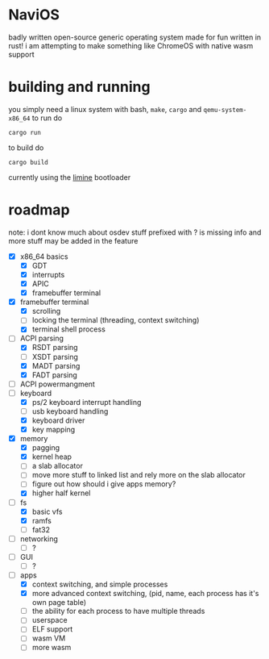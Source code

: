 # NaviOS 
badly written open-source generic operating system made for fun written in rust!
i am attempting to make something like ChromeOS with native wasm support

# building and running
you simply need a linux system with bash, `make`, `cargo` and `qemu-system-x86_64` to run do

```
cargo run
```
to build do
```
cargo build
```

currently using the [limine](https://limine-bootloader.org/) bootloader

# roadmap
note: i dont know much about osdev stuff prefixed with ? is missing info and more stuff may be added in the feature

- [X] x86_64 basics
    - [X] GDT
    - [X] interrupts
    - [X] APIC
    - [X] framebuffer terminal
- [X] framebuffer terminal
    - [X] scrolling
    - [ ] locking the terminal (threading, context switching)
    - [X] terminal shell process
- [ ] ACPI parsing
    - [X] RSDT parsing
    - [ ] XSDT parsing
    - [X] MADT parsing
    - [X] FADT parsing
- [ ] ACPI powermangment
- [ ] keyboard
    - [X] ps/2 keyboard interrupt handling
    - [ ] usb keyboard handling
    - [X] keyboard driver
    - [X] key mapping
- [X] memory
    - [X] pagging
    - [X] kernel heap
    - [ ] a slab allocator
    - [ ] move more stuff to linked list and rely more on the slab allocator
    - [ ] figure out how should i give apps memory?
    - [X] higher half kernel
- [ ] fs
    - [X] basic vfs
    - [X] ramfs
    - [ ] fat32
- [ ] networking
    - [ ] ?
- [ ] GUI
    - [ ] ?
- [ ] apps
    - [X] context switching, and simple processes
    - [X] more advanced context switching, (pid, name, each process has it's own page table)
    - [ ] the ability for each process to have multiple threads
    - [ ] userspace
    - [ ] ELF support
    - [ ] wasm VM
    - [ ] more wasm
